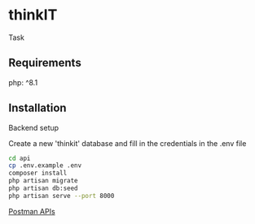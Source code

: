 # thinkIT

Task 

## Requirements

php: ^8.1


## Installation
Backend setup

Create a new 'thinkit' database and fill in the credentials in the .env file

```bash
cd api
cp .env.example .env
composer install
php artisan migrate
php artisan db:seed
php artisan serve --port 8000
```
[Postman APIs](https://www.postman.com/planetary-star-261084/workspace/thinkit/overview)

